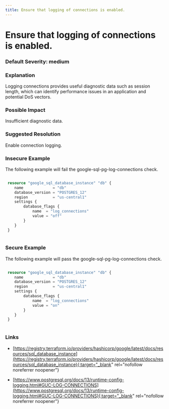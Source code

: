 ```yaml
---
title: Ensure that logging of connections is enabled.
---
```


# Ensure that logging of connections is enabled.

### Default Severity: <span class="severity medium">medium</span>

### Explanation

Logging connections provides useful diagnostic data such as session length, which can identify performance issues in an application and potential DoS vectors.

### Possible Impact
Insufficient diagnostic data.

### Suggested Resolution
Enable connection logging.


### Insecure Example

The following example will fail the google-sql-pg-log-connections check.
```terraform

 resource "google_sql_database_instance" "db" {
 	name             = "db"
 	database_version = "POSTGRES_12"
 	region           = "us-central1"
 	settings {
 		database_flags {
 			name  = "log_connections"
 			value = "off"
 		}
 	}
 }
 			
```



### Secure Example

The following example will pass the google-sql-pg-log-connections check.
```terraform

 resource "google_sql_database_instance" "db" {
 	name             = "db"
 	database_version = "POSTGRES_12"
 	region           = "us-central1"
 	settings {
 		database_flags {
 			name  = "log_connections"
 			value = "on"
 		}
 	}
 }
 			
```



### Links


- [https://registry.terraform.io/providers/hashicorp/google/latest/docs/resources/sql_database_instance](https://registry.terraform.io/providers/hashicorp/google/latest/docs/resources/sql_database_instance){:target="_blank" rel="nofollow noreferrer noopener"}

- [https://www.postgresql.org/docs/13/runtime-config-logging.html#GUC-LOG-CONNECTIONS](https://www.postgresql.org/docs/13/runtime-config-logging.html#GUC-LOG-CONNECTIONS){:target="_blank" rel="nofollow noreferrer noopener"}



